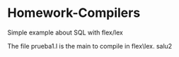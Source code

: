 # Homework-Compilers
Simple example about SQL with flex/lex 

The file prueba1.l is the main to compile in flex\lex. salu2
